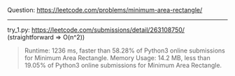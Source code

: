 Question: https://leetcode.com/problems/minimum-area-rectangle/

---

try_1.py: https://leetcode.com/submissions/detail/263108750/
(straightforward => O(n^2))

> Runtime: 1236 ms, faster than 58.28% of Python3 online submissions for Minimum Area Rectangle.
> Memory Usage: 14.2 MB, less than 19.05% of Python3 online submissions for Minimum Area Rectangle.

